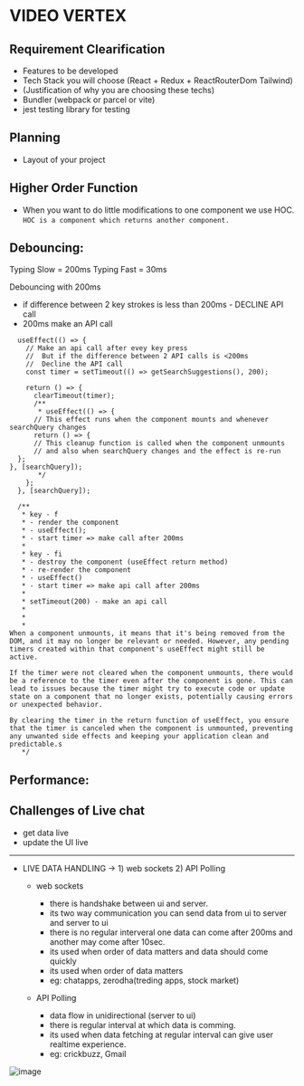 # VIDEO VERTEX

## Requirement Clearification

- Features to be developed
- Tech Stack you will choose (React + Redux + ReactRouterDom Tailwind)
- (Justification of why you are choosing these techs)
- Bundler (webpack or parcel or vite)
- jest testing library for testing

## Planning

- Layout of your project

## Higher Order Function

- When you want to do little modifications to one component we use HOC.
  `HOC is a component which returns another component.`

## Debouncing:

Typing Slow = 200ms
Typing Fast = 30ms

Debouncing with 200ms

- if difference between 2 key strokes is less than 200ms - DECLINE API call
- 200ms make an API call

```javasrcipt
  useEffect(() => {
    // Make an api call after evey key press
    //  But if the difference between 2 API calls is <200ms
    //  Decline the API call
    const timer = setTimeout(() => getSearchSuggestions(), 200);

    return () => {
      clearTimeout(timer);
      /**
       * useEffect(() => {
      // This effect runs when the component mounts and whenever searchQuery changes
      return () => {
      // This cleanup function is called when the component unmounts
      // and also when searchQuery changes and the effect is re-run
  };
}, [searchQuery]);
       */
    };
  }, [searchQuery]);

  /**
   * key - f
   * - render the component
   * - useEffect();
   * - start timer => make call after 200ms
   *
   * key - fi
   * - destroy the component (useEffect return method)
   * - re-render the component
   * - useEffect()
   * - start timer => make api call after 200ms
   *
   * setTimeout(200) - make an api call
   *
   *
   *
When a component unmounts, it means that it's being removed from the DOM, and it may no longer be relevant or needed. However, any pending timers created within that component's useEffect might still be active.

If the timer were not cleared when the component unmounts, there would be a reference to the timer even after the component is gone. This can lead to issues because the timer might try to execute code or update state on a component that no longer exists, potentially causing errors or unexpected behavior.

By clearing the timer in the return function of useEffect, you ensure that the timer is canceled when the component is unmounted, preventing any unwanted side effects and keeping your application clean and predictable.s
   */
```

## Performance:

## Challenges of Live chat

- get data live
- update the UI live

---

- LIVE DATA HANDLING -> 1) web sockets 2) API Polling

  - web sockets

    - there is handshake between ui and server.
    - its two way communication you can send data from ui to server and server to ui
    - there is no regular interveral one data can come after 200ms and another may come after 10sec.
    - its used when order of data matters and data should come quickly
    - its used when order of data matters
    - eg: chatapps, zerodha(treding apps, stock market)

  - API Polling
    - data flow in unidirectional (server to ui)
    - there is regular interval at which data is comming.
    - its used when data fetching at regular interval can give user realtime experience.
    - eg: crickbuzz, Gmail

![image](https://github.com/MazharSolkar/akshay-react-course/assets/86589812/92e6814c-2541-4dd2-9ee5-7a9c1a02c2f4)

